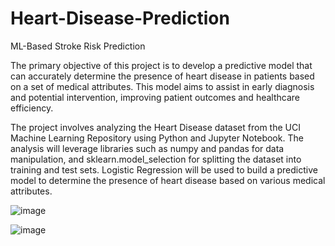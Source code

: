 # Heart-Disease-Prediction
ML-Based Stroke Risk Prediction

The primary objective of this project is to develop a predictive model that can accurately determine the presence of heart disease in patients based on a set of medical attributes. This model aims to assist in early diagnosis and potential intervention, improving patient outcomes and healthcare efficiency.

The project involves analyzing the Heart Disease dataset from the UCI Machine Learning Repository using Python and Jupyter Notebook. The analysis will leverage libraries such as numpy and pandas for data manipulation, and sklearn.model_selection for splitting the dataset into training and test sets. Logistic Regression will be used to build a predictive model to determine the presence of heart disease based on various medical attributes.

![image](https://github.com/user-attachments/assets/e9ff1694-0801-400e-8f05-26aee030f74a)



![image](https://github.com/user-attachments/assets/6fbbfea7-95a8-4977-bfe3-bd172a7dd6f2)


